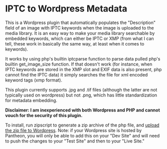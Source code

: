 # IPTC to Wordpress Metadata

This is a Wordpress plugin that automatically populates the "Description" field of an image with IPTC keywords when the image is uploaded to the media library. It is an easy way to make your media library searchable by embedded keywords, which can either be IPTC or XMP (from what I can tell, these work in basically the same way, at least when it comes to keywords).

It works by using php's builtin iptcparse function to parse data pulled php's builtin get_image_size function. If that doesn't work (for instance, when IPTC keywords are stored in the XMP slot and EXIF data is also present, php cannot find the IPTC data) it simply searches the file for xml encoded keyword tags (xmp format).

This plugin currently supports .jpg and .tif files (although the latter are not typically used on wordpress) but not .png, which has little standardization for metadata embedding.

**Disclaimer: I am inexperienced with both Wordpress and PHP and cannot vouch for the security of this plugin.**

To install, run zipscript to generate a zip archive of the php file, and [upload the zip file to Wordpress](https://www.siteground.com/tutorials/wordpress/install-plugins/). Note: if your Wordpress site is hosted by Pantheon, you will only be able to add this on your "Dev Site" and will need to push the changes to your "Test Site" and then to your "Live Site."

